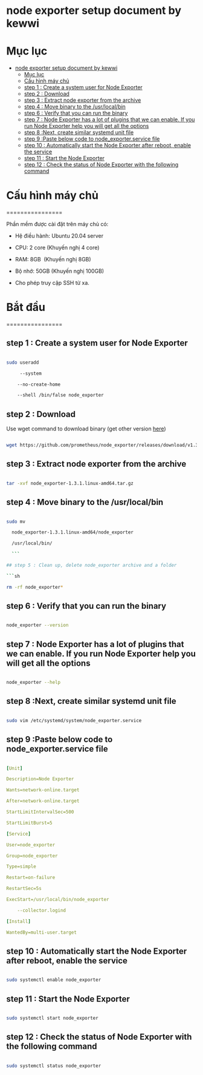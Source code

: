 # node exporter setup document by kewwi

# Mục lục

- [node exporter setup document by kewwi](#node-exporter-setup-document-by-kewwi)
  - [Mục lục](#mục-lục)
  - [Cấu hình máy chủ](#cấu-hình-máy-chủ)
  - [step 1 : Create a system user for Node Exporter](#step-1--create-a-system-user-for-node-exporter)
  - [step 2 : Download](#step-2--download)
  - [step 3 : Extract node exporter from the archive](#step-3--extract-node-exporter-from-the-archive)
  - [step 4 : Move binary to the /usr/local/bin](#step-4--move-binary-to-the-usrlocalbin)
  - [step 6 : Verify that you can run the binary](#step-6--verify-that-you-can-run-the-binary)
  - [step 7 : Node Exporter has a lot of plugins that we can enable. If you run Node Exporter help you will get all the options](#step-7--node-exporter-has-a-lot-of-plugins-that-we-can-enable-if-you-run-node-exporter-help-you-will-get-all-the-options)
  - [step 8 :Next, create similar systemd unit file](#step-8-next-create-similar-systemd-unit-file)
  - [step 9 :Paste below code to node\_exporter.service file](#step-9-paste-below-code-to-node_exporterservice-file)
  - [step 10 : Automatically start the Node Exporter after reboot, enable the service](#step-10--automatically-start-the-node-exporter-after-reboot-enable-the-service)
  - [step 11 : Start the Node Exporter](#step-11--start-the-node-exporter)
  - [step 12 : Check the status of Node Exporter with the following command](#step-12--check-the-status-of-node-exporter-with-the-following-command)

# Cấu hình máy chủ

================

Phần mềm được cài đặt trên máy chủ có:

- Hệ điều hành: Ubuntu 20.04 server

- CPU: 2 core (Khuyến nghị 4 core)

- RAM: 8GB  (Khuyến nghị 8GB)

- Bộ nhớ: 50GB (Khuyến nghị 100GB)

- Cho phép truy cập SSH từ xa.

# Bắt đầu

================

## step 1 : Create a system user for Node Exporter

```sh

sudo useradd

     --system

    --no-create-home

    --shell /bin/false node_exporter

```

## step 2 : Download 
Use wget command to download binary (get other version [here](https://prometheus.io/download/))

```sh

wget https://github.com/prometheus/node_exporter/releases/download/v1.3.1/node_exporter-1.3.1.linux-amd64.tar.gz

```

## step 3 : Extract node exporter from the archive

```sh

tar -xvf node_exporter-1.3.1.linux-amd64.tar.gz

```

## step 4 : Move binary to the /usr/local/bin

```sh

sudo mv

  node_exporter-1.3.1.linux-amd64/node_exporter

  /usr/local/bin/

  ```

## step 5 : Clean up, delete node_exporter archive and a folder

```sh

rm -rf node_exporter*

```

## step 6 : Verify that you can run the binary

```sh

node_exporter --version

```

## step 7 : Node Exporter has a lot of plugins that we can enable. If you run Node Exporter help you will get all the options

```sh

node_exporter --help

```

## step 8 :Next, create similar systemd unit file

```sh

sudo vim /etc/systemd/system/node_exporter.service

```

## step 9 :Paste below code to node_exporter.service file

```yaml

[Unit]

Description=Node Exporter

Wants=network-online.target

After=network-online.target

StartLimitIntervalSec=500

StartLimitBurst=5

[Service]

User=node_exporter

Group=node_exporter

Type=simple

Restart=on-failure

RestartSec=5s

ExecStart=/usr/local/bin/node_exporter

    --collector.logind

[Install]

WantedBy=multi-user.target

```

## step 10 : Automatically start the Node Exporter after reboot, enable the service

```sh

sudo systemctl enable node_exporter

```

## step 11 : Start the Node Exporter

```sh

sudo systemctl start node_exporter

```

## step 12 : Check the status of Node Exporter with the following command

```sh

sudo systemctl status node_exporter

```
